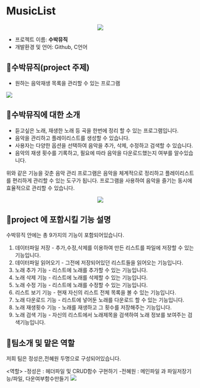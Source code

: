 # MusicList

<div align="center">
<img src=https://user-images.githubusercontent.com/130717706/236620440-d2d8092e-1320-4af9-847d-459b8e52fc1d.png>

</div>

- 프로젝트 이름: **수박뮤직**
- 개발환경 및 언어: Github, C언어



## 🍉수박뮤직(project 주제)
- 원하는 음악재생 목록을 관리할 수 있는 프로그램

<img src=https://user-images.githubusercontent.com/130717706/236620135-eee0299b-cf95-4607-a03f-32987643fe44.png>


## 🍉수박뮤직에 대한 소개

- 듣고싶은 노래, 재생한 노래 등 곡을 한번에 정리 할 수 있는 프로그램입니다.
- 음악을 관리하고 플레이리스트를 생성할 수 있습니다.
- 사용자는 다양한 옵션을 선택하여 음악을 추가, 삭제, 수정하고 검색할 수 있습니다.
- 음악의 재생 횟수를 기록하고, 필요에 따라 음악을 다운로드했는지 여부를 알수있습니다.

위와 같은 기능을 갖춘 음악 관리 프로그램은 음악을 체계적으로 정리하고 플레이리스트를 편리하게 관리할 수 있는 도구가 됩니다. 프로그램을 사용하여 음악을 즐기는 동시에 효율적으로 관리할 수 있습니다.
<div align="center">
<img src=https://user-images.githubusercontent.com/130717706/236788474-e0dd2f20-8be0-4606-98ca-be6f7d1583b8.png>
</div>

## 🍉project 에 포함시킬 기능 설명

수박뮤직 안에는 총 9가지의 기능이 포함되어있습니다.

1. 데이터파일 저장 - 추가,수정,삭제를 이용하여 만든 리스트를 파일에 저장할 수 있는 기능입니다.      
2. 데이터파일 읽어오기 - 그전에 저장되어있던 리스트들을 읽어오는 기능입니다. 
3. 노래 추가 기능 - 리스트에 노래를 추가할 수 있는 기능입니다.       
4. 노래 삭제 기능 - 리스트에 노래를 삭제할 수 있는 기능입니다.      
5. 노래 수정 기능 - 리스트에 노래를 수정할 수 있는 기능입니다.
6. 리스트 보기 기능 - 현재 자신의 리스트 전체 목록을 볼 수 있는 기능입니다. 
7. 노래 다운로드 기능 - 리스트에 넣어둔 노래를 다운로드 할 수 있는 기능입니다. 
8. 노래 재생횟수 기능 - 노래를 재생하고 그 횟수를 저장해주는 기능입니다. 
9. 노래 검색 기능 - 자신의 리스트에서 노래제목을 검색하여 노래 정보를 보여주는 검색기능입니다. 


## 🍉팀소개 및 맡은 역할

저희 팀은 정성은,전혜원 두명으로 구성되어있습니다.

<역할>
-정성은 : 헤더파일 및 CRUD함수 구현하기
-전혜원 : 메인파일 과 파일저장기능/파일, 다운여부함수만들기
<img src=https://user-images.githubusercontent.com/130717706/236789244-a2f91c35-8ebc-4366-a669-c0a366d3da09.png>

